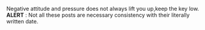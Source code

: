 Negative attitude and pressure does not always lift you up,keep the key low.  
**ALERT** : Not all these posts are necessary consistency with their literally written date.
